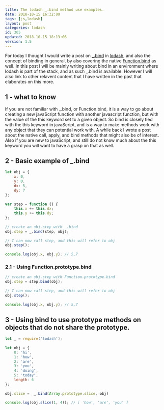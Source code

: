 ```yaml
---
title: The lodash _.bind method use examples.
date: 2018-10-15 16:32:00
tags: [js,lodash]
layout: post
categories: lodash
id: 305
updated: 2018-10-15 18:13:06
version: 1.5
---
```


For today I thought I would write a post on [\_.bind](https://lodash.com/docs/4.17.10#bind) in [lodash](https://lodash.com/), and also the concept of binding in general, by also covering the native [Function.bind](https://developer.mozilla.org/en-US/docs/Web/JavaScript/Reference/Global_objects/Function/bind) as well. In this post I will be mainly writing about bind in an environment where lodash is part of the stack, and as such \_.bind is available. However I will also link to other relavent content that I have written in the past that elaborates on this more.

<!-- more -->

## 1 - what to know

If you are not familiar with \_.bind, or Function.bind, it is a way to go about creating a new javaScript function with another javascript function, but with the value of the this keyword set to a given object. So bind is closely tied with the this keyword in javaScript, and is a way to make methods work with any object that they can potential work with. A while back I wrote a post about the native call, apply, and bind methods that might also be of interest. Also if you are new to javaScript, and still do not know much about the this keyword you will want to have a grasp on that as well.

## 2 - Basic example of \_.bind

```js
let obj = {
    x: 0,
    y: 0,
    dx: 5,
    dy: 7
};
 
var step = function () {
    this.x += this.dx;
    this.y += this.dy;
};
 
// create an obj.step with _.bind
obj.step = _.bind(step, obj);
 
// I can now call step, and this will refer to obj
obj.step();
 
console.log(obj.x, obj.y); // 5,7
```

### 2.1 - Using Function.prototype.bind

```js
// create an obj.step with Function.prototype.bind
obj.step = step.bind(obj);
 
// I can now call step, and this will refer to obj
obj.step();
 
console.log(obj.x, obj.y); // 5,7
```

## 3 - Using bind to use prototype methods on objects that do not share the prototype.

```js
let _ = require('lodash');
 
let obj = {
    0: 'hi',
    1: 'how',
    2: 'are',
    3: 'you',
    4: 'doing',
    5: 'today',
    length: 6
};
 
obj.slice =  _.bind(Array.prototype.slice, obj)
 
console.log(obj.slice(1, 4)); // [ 'how', 'are', 'you' ]
```